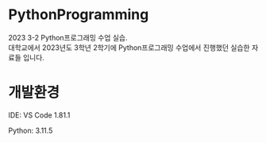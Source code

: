 # PythonProgramming
2023 3-2 Python프로그래밍 수업 실습. </br>
대학교에서 2023년도 3학년 2학기에 Python프로그래밍 수업에서 진행했던 실습한 자료들 입니다. </br>

# 개발환경
IDE: VS Code 1.81.1

Python: 3.11.5
